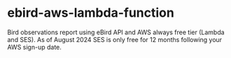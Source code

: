 # ebird-aws-lambda-function

Bird observations report using eBird API and AWS always free tier (Lambda and SES). As of August 2024 SES is only free for 12 months following your AWS sign-up date.
